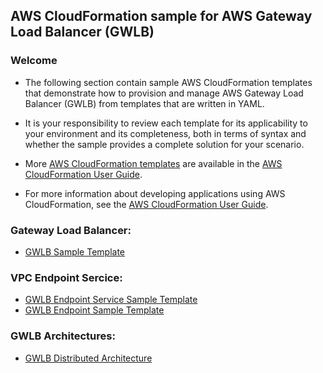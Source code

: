 ## AWS CloudFormation sample for AWS Gateway Load Balancer (GWLB)

### Welcome

* The following section contain sample AWS CloudFormation templates that demonstrate how to provision and manage AWS Gateway Load Balancer (GWLB) from templates that are written in YAML.

* It is your responsibility to review each template for its applicability to your environment and its completeness, both in terms of syntax and whether the sample provides a complete solution for your scenario.

* More [AWS CloudFormation templates](https://aws.amazon.com/cloudformation/resources/templates/) are available in the [AWS CloudFormation User Guide](https://docs.aws.amazon.com/AWSCloudFormation/latest/UserGuide/cfn-sample-templates.html).

* For more information about developing applications using AWS CloudFormation, see the [AWS CloudFormation User Guide](https://docs.aws.amazon.com/AWSCloudFormation/latest/UserGuide/Welcome.html).

### **Gateway Load Balancer:**
* [GWLB Sample Template](gwlb/GwlbWithTargetGroupAndListenerSample.md)

### **VPC Endpoint Sercice:**
* [GWLB Endpoint Service Sample Template](vpce/GwlbVpcEndpointServiceSample.md)
* [GWLB Endpoint Sample Template](vpce/GwlbVpcEndpointSample.md)

### **GWLB Architectures:**
* [GWLB Distributed Architecture](distributed_architecture/)